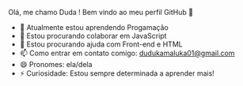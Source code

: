 Olá, me chamo Duda ! 
Bem vindo ao meu perfil GitHub 👋

- 🌱 Atualmente estou aprendendo Progamação
- 👯 Estou procurando colaborar em JavaScript
- 🤔 Estou procurando ajuda com Front-end e HTML
- 📫 Como entrar em contato comigo: dudukamaluka01@gmail.com
- 😄 Pronomes: ela/dela
- ⚡ Curiosidade: Estou sempre determinada a aprender mais!
